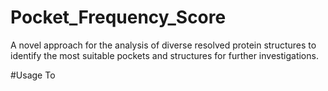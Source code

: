 # Pocket_Frequency_Score
A novel approach for the analysis of diverse resolved protein structures to identify the most suitable pockets and structures for further investigations. 

#Usage
To 
